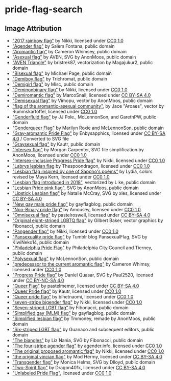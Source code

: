 # pride-flag-search

## Image Attribution
- ["2017 rainbow flag"](https://commons.wikimedia.org/wiki/File:2017_rainbow_flag.svg) by Nikki, licensed under [CC0 1.0](https://creativecommons.org/publicdomain/zero/1.0/deed.en)
- ["Agender flag"](https://commons.wikimedia.org/wiki/File:Agender_pride_flag.svg) by Salem Fontana, public domain
- ["Aromantic flag"](https://commons.wikimedia.org/wiki/File:Aromantic_Pride_Flag.svg) by Cameron Whimsey, public domain
- ["Asexual flag"](https://commons.wikimedia.org/wiki/File:Asexual_Pride_Flag.svg) by AVEN, SVG by AnonMoos, public domain
- ["AVEN Triangle"](https://commons.wikimedia.org/wiki/File:AVEN_Triangle.svg) by bristrek87, vectorization by Magajukur2, public domain
- ["Bisexual flag"](https://commons.wikimedia.org/wiki/File:Bisexual_Pride_Flag.svg) by Michael Page, public domain
- ["Demiboy flag"](https://commons.wikimedia.org/wiki/File:Demiboy_Flag.svg) by Trichromat, public domain
- ["Demigirl flag"](https://commons.wikimedia.org/wiki/File:Demigirl_Flag.svg) by Misc, public domain
- ["Deminonbinary flag"](https://commons.wikimedia.org/wiki/File:Deminonbinary_flag.svg) by Nikki, licensed under [CC0 1.0](https://creativecommons.org/publicdomain/zero/1.0/deed.en)
- ["Demiromantic flag"](https://commons.wikimedia.org/wiki/File:Demiromantic_Pride_Flag.svg) by MarcoSnail, licensed under [CC BY-SA 4.0](https://creativecommons.org/licenses/by-sa/4.0/deed.en)
- ["Demisexual flag"](https://commons.wikimedia.org/wiki/File:Demisexual_Pride_Flag.svg) by Vimopu, vector by AnonMoos, public domain
- ["flag of the aromantic-asexual community"](https://commons.wikimedia.org/wiki/File:Aroace_flag.svg), by Jace "Aroaes", vector by Rummskartoffel, licensed under [CC0 1.0](https://creativecommons.org/publicdomain/zero/1.0/deed.en)
- ["Genderfluid flag"](https://commons.wikimedia.org/wiki/File:Genderfluidity_Pride-Flag.svg) by JJ Pole., McLennonSon, and GarethPW, public domain
- ["Genderqueer Flag"](https://commons.wikimedia.org/wiki/File:Genderqueer_Pride_Flag.svg) by Marilyn Roxie and McLennonSon, public domain
- ["Gray-aromantic Pride Flag"](https://commons.wikimedia.org/wiki/File:Gray-aromantic_Pride_Flag.png) by Enbysapphics, licensed under [CC BY-SA 4.0](https://creativecommons.org/licenses/by-sa/4.0/deed.en) / Converted to SVG file
- ["Graysexual flag"](https://commons.wikimedia.org/wiki/File:Grey_asexuality_flag.svg) by Kautr, public domain
- ["Intersex flag"](https://commons.wikimedia.org/wiki/File:Intersex_Pride_Flag.svg) by Morgan Carpenter, SVG file simplification by AnonMoos, licensed under [CC0 1.0](https://creativecommons.org/publicdomain/zero/1.0/deed.en)
- ["Intersex-inclusive Progress Pride flag"](https://commons.wikimedia.org/wiki/File:Intersex-inclusive_pride_flag.svg) by Nikki, licensed under [CC0 1.0](https://creativecommons.org/publicdomain/zero/1.0/deed.en)
- ["Labrys lesbian flag](https://commons.wikimedia.org/wiki/File:Labrys_Lesbian_Flag.svg) by Thespoondragon, licensed under [CC0 1.0](https://creativecommons.org/publicdomain/zero/1.0/deed.en)
- ["Lesbian flag inspired by one of Sappho's poems"](https://commons.wikimedia.org/wiki/File:Sapphic_flag_2.svg) by Lydia, colors revised by Maya Kern, licensed under [CC0 1.0](https://creativecommons.org/publicdomain/zero/1.0/deed.en)
- ["Lesbian flag introduced in 2018"](https://commons.wikimedia.org/wiki/File:Lesbian_pride_flag_2018.svg), vectorized by L ke, public domain
- ["Lesbian Pride pink flag"](https://commons.wikimedia.org/wiki/File:Lesbian_Pride_pink_flag.svg), SVG by AnonMoos, public domain
- ["Lipstick Lesbian flag"](https://commons.wikimedia.org/wiki/File:Lipstick_lesbian_Pride_Flag.svg) by Natalie McCray, SVG by xles, licensed under [CC BY-SA 4.0](https://creativecommons.org/licenses/by-sa/4.0/deed.en)
- ["New gay male pride flag"](https://commons.wikimedia.org/wiki/File:New_Gay_Pride_Flag.svg) by gayflagblog, public domain
- ["Non-Binary pride flag"](https://commons.wikimedia.org/wiki/File:Non-binary_enby_pride_flag.svg) by Amousey, licensed under [CC0 1.0](https://creativecommons.org/publicdomain/zero/1.0/deed.en)
- ["Omnisexual flag"](https://commons.wikimedia.org/wiki/File:Omnisexuality_flag.svg) by pastelroswell, licensed under [CC BY-SA 4.0](https://creativecommons.org/licenses/by-sa/4.0/deed.en)
- ["Original eight-striped LGBTQ flag"](https://commons.wikimedia.org/wiki/File:Gay_flag_8.svg) by Gilbert Baker, vector graphics by Fibonacci, public domain
- ["Pangender flag"](https://commons.wikimedia.org/wiki/File:Pangender_flag.svg) by Nikki, licensed under [CC0 1.0](https://creativecommons.org/publicdomain/zero/1.0/deed.en)
- ["Pansexuality pride flag"](https://commons.wikimedia.org/wiki/File:Pansexuality_Pride_Flag.svg) by Tumblr blog PansexualFlag, SVG by KiwiNeko14, public domain
- ["Philadelphia Pride Flag"](https://commons.wikimedia.org/wiki/File:Philadelphia_Pride_Flag.svg) by Philadelphia City Council and Tierney, public domain
- ["Polysexual flag"](https://commons.wikimedia.org/wiki/File:Polysexuality_Pride_Flag.svg) by McLennonSon, public domain
- ["predecessor to the current aromantic flag"](https://commons.wikimedia.org/wiki/File:Second_Aromantic_Flag.svg) by Cameron Whimsy, licensed under [CC0 1.0](https://creativecommons.org/publicdomain/zero/1.0/deed.en)
- ["Progress Pride flag"](https://commons.wikimedia.org/wiki/File:LGBTQ%2B_rainbow_flag_Quasar_%22Progress%22_variant.svg) by Daniel Quasar, SVG by Paul2520, licensed under [CC BY-NC-SA 4.0](https://creativecommons.org/licenses/by-nc-sa/4.0/)
- ["Queer Flag"](https://commons.wikimedia.org/wiki/File:Queer_Flag.svg) by pastelmemer, licensed under [CC BY-SA 4.0](https://creativecommons.org/licenses/by-sa/4.0/deed.en)
- ["Queer Pride flag"](https://commons.wikimedia.org/wiki/File:Queer_Pride_flag_chevron_design.svg) by Kautr, licensed under [CC0 1.0](https://creativecommons.org/publicdomain/zero/1.0/deed.en)
- ["Queer pride flag"](https://commons.wikimedia.org/wiki/File:Queer_pride_flag.svg) by bihetnaomi, licensed under [CC0 1.0](https://creativecommons.org/publicdomain/zero/1.0/deed.en)
- ["seven-stripe bigender flag"](https://commons.wikimedia.org/wiki/File:Bigender_flag.svg) by Nikki, licensed under [CC0 1.0](https://creativecommons.org/publicdomain/zero/1.0/deed.en)
- ["Seven-striped LGBT flag"](https://commons.wikimedia.org/wiki/File:Gay_flag_7.svg) by Fibonacci, public domain
- ["Simplified gay (MLM) flag"](https://commons.wikimedia.org/wiki/File:5-striped_New_Gay_Male_Pride_Flag.svg) by gayflagblog, public domain
- ["Simplified lesbian flag"](https://commons.wikimedia.org/wiki/File:Lesbian_Pride_Flag_2019.svg) by Tmmoney, remade by AnonMoos, public domain
- ["Six-striped LGBT flag"](https://commons.wikimedia.org/wiki/File:Gay_Pride_Flag.svg) by Guanaco and subsequent editors, public domain
- ["The biangles"](https://commons.wikimedia.org/wiki/File:Bi_triangles.svg) by Liz Nania, SVG by Fibonacci, public domain
- ["The four-stripe agender flag"](https://commons.wikimedia.org/wiki/File:Agender_pride_flag_agender_info.svg) by agender.info, licensed under [CC0 1.0](https://creativecommons.org/publicdomain/zero/1.0/deed.en)
- ["The original proposed aromantic flag"](https://commons.wikimedia.org/wiki/File:Aromantic_flag_(original).svg) by Nikki, licensed under [CC0 1.0](https://creativecommons.org/publicdomain/zero/1.0/deed.en)
- ["the original vincian flag"](https://commons.wikimedia.org/wiki/File:Vincian_flag_(original).svg) by Mod Hermy, licensed under [CC BY-SA 4.0](https://creativecommons.org/licenses/by-sa/4.0/deed.en)
- ["Transgender flag"](https://commons.wikimedia.org/wiki/File:Transgender_Pride_flag.svg) by Monica Helms, SVG by Dlloyd, public domain
- ["Two-Spirit flag"](https://commons.wikimedia.org/wiki/File:Two-Spirit_Flag.svg) by Dragon401k, licensed under [CC BY-SA 4.0](https://creativecommons.org/licenses/by-sa/4.0/deed.en)
- ["Unlabeled Pride Flag"](https://commons.wikimedia.org/wiki/File:Unlabeled_Pride_Flag.svg), licensed under [CC0 1.0](https://creativecommons.org/publicdomain/zero/1.0/deed.en)